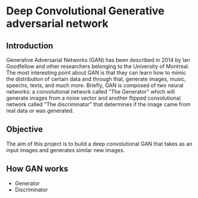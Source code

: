 # Deep Convolutional Generative adversarial network

## Introduction

Generative Adversarial Networks (GAN) has been described in 2014 by Ian Goodfellow and other researchers belonging to the University of Montreal. The most interesting point about GAN is that they can learn how to mimic the distribution of certain data and through that, generate images, music, speechs, texts, and much more. 
Briefly, GAN is composed of two neural networks: a convolutional network called "The Generator" which will generate images from a noise vector and another flipped convolutional network called "The discriminator" that determines if the image came from real data or was generated.

## Objective

The aim of this project is to build a deep convolutional GAN that takes as an input images and generates similar new images. 

## How GAN works
* Generator
* Discriminator
